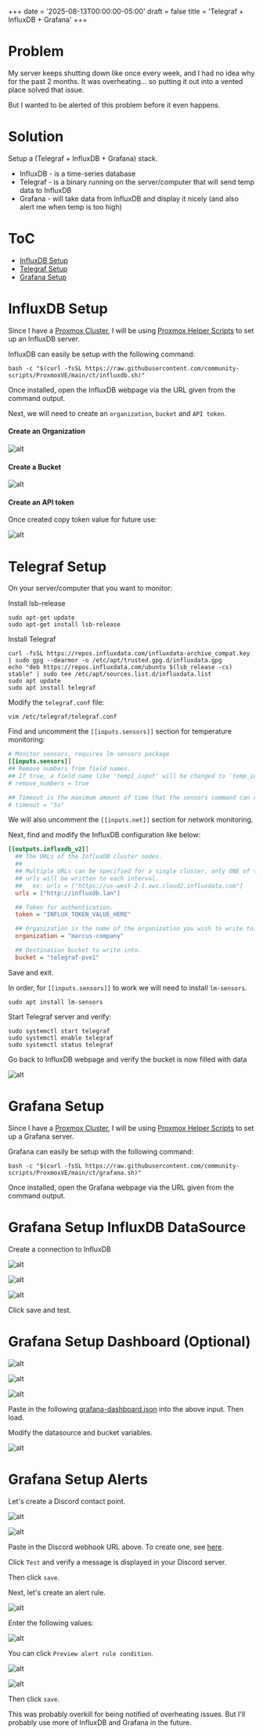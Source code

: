 +++
date = '2025-08-13T00:00:00-05:00'
draft = false
title = 'Telegraf + InfluxDB + Grafana'
+++

# Problem

My server keeps shutting down like once every week, and I had no idea why for the past 2 months.
It was overheating... so putting it out into a vented place solved that issue.

But I wanted to be alerted of this problem before it even happens.

# Solution

Setup a (Telegraf + InfluxDB + Grafana) stack.

- InfluxDB - is a time-series database
- Telegraf - is a binary running on the server/computer that will send temp data to InfluxDB
- Grafana - will take data from InfluxDB and display it nicely (and also alert me when temp is too high)

# ToC

- [InfluxDB Setup](#influxdb-setup)
- [Telegraf Setup](#telegraf-setup)
- [Grafana Setup](#grafana-setup)

# InfluxDB Setup

Since I have a [Proxmox Cluster](/tinkering/2025-06-04/),
I will be using [Proxmox Helper Scripts](https://community-scripts.github.io/ProxmoxVE/scripts)
to set up an InfluxDB server.

InfluxDB can easily be setup with the following command:

```shell
bash -c "$(curl -fsSL https://raw.githubusercontent.com/community-scripts/ProxmoxVE/main/ct/influxdb.sh)"
```

Once installed, open the InfluxDB webpage via the URL given from the command output.

Next, we will need to create an `organization`, `bucket` and `API token`.

#### Create an Organization

![alt](assets/1.jpeg)

#### Create a Bucket

![alt](assets/2.jpeg)

#### Create an API token

Once created copy token value for future use:

![alt](assets/3.jpeg)

# Telegraf Setup

On your server/computer that you want to monitor:

Install lsb-release

```shell
sudo apt-get update
sudo apt-get install lsb-release
```

Install Telegraf

```shell
curl -fsSL https://repos.influxdata.com/influxdata-archive_compat.key | sudo gpg --dearmor -o /etc/apt/trusted.gpg.d/influxdata.gpg
echo "deb https://repos.influxdata.com/ubuntu $(lsb_release -cs) stable" | sudo tee /etc/apt/sources.list.d/influxdata.list
sudo apt update
sudo apt install telegraf
```

Modify the `telegraf.conf` file:

```shell
vim /etc/telegraf/telegraf.conf
```

Find and uncomment the `[[inputs.sensors]]` section for temperature monitoring:

```ini
# Monitor sensors, requires lm-sensors package
[[inputs.sensors]]
## Remove numbers from field names.
## If true, a field name like 'temp1_input' will be changed to 'temp_input'.
# remove_numbers = true

## Timeout is the maximum amount of time that the sensors command can run.
# timeout = "5s"
```

We will also uncomment the `[[inputs.net]]` section for network monitoring.

Next, find and modify the InfluxDB configuration like below:

```ini
[[outputs.influxdb_v2]]
  ## The URLs of the InfluxDB cluster nodes.
  ##
  ## Multiple URLs can be specified for a single cluster, only ONE of the
  ## urls will be written to each interval.
  ##   ex: urls = ["https://us-west-2-1.aws.cloud2.influxdata.com"]
  urls = ["http://influxdb.lan"]

  ## Token for authentication.
  token = "INFLUX_TOKEN_VALUE_HERE"

  ## Organization is the name of the organization you wish to write to; must exist.
  organization = "marcus-company"

  ## Destination bucket to write into.
  bucket = "telegraf-pve1"
```

Save and exit.

In order, for `[[inputs.sensors]]` to work we will need to install `lm-sensors`.

```shell
sudo apt install lm-sensors
```

Start Telegraf server and verify:

```shell
sudo systemctl start telegraf
sudo systemctl enable telegraf
sudo systemctl status telegraf
```

Go back to InfluxDB webpage and verify the bucket is now filled with data

![alt](assets/4.jpeg)

# Grafana Setup

Since I have a [Proxmox Cluster](/tinkering/2025-06-04/),
I will be using [Proxmox Helper Scripts](https://community-scripts.github.io/ProxmoxVE/scripts)
to set up a Grafana server.

Grafana can easily be setup with the following command:

```shell
bash -c "$(curl -fsSL https://raw.githubusercontent.com/community-scripts/ProxmoxVE/main/ct/grafana.sh)"
```

Once installed, open the Grafana webpage via the URL given from the command output.

# Grafana Setup InfluxDB DataSource

Create a connection to InfluxDB

![alt](assets/5.jpeg)

![alt](assets/6.jpeg)

![alt](assets/7.jpeg)

Click save and test.


# Grafana Setup Dashboard (Optional)

![alt](assets/8.jpeg)

![alt](assets/9.jpeg)

![alt](assets/10.jpeg)

Paste in the following [grafana-dashboard.json](assets/grafana-dashboard.json)
into the above input. Then load.

Modify the datasource and bucket variables.

![alt](assets/11.jpeg)

# Grafana Setup Alerts

Let's create a Discord contact point.

![alt](assets/12.jpeg)

![alt](assets/13.jpeg)

Paste in the Discord webhook URL above.
To create one, see [here](https://support.discord.com/hc/en-us/articles/228383668-Intro-to-Webhooks).

Click `Test` and verify a message is displayed in your Discord server.

Then click `save`.

Next, let's create an alert rule.

![alt](assets/14.jpeg)

Enter the following values:

![alt](assets/15.jpeg)

You can click `Preview alert rule condition`.

![alt](assets/16.jpeg)

![alt](assets/17.jpeg)

Then click `save`.

This was probably overkill for being notified of overheating issues. 
But I'll probably use more of InfluxDB and Grafana in the future.
